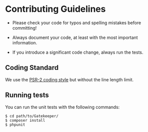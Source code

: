 Contributing Guidelines
=======================

* Please check your code for typos and spelling mistakes before committing!

* Always document your code, at least with the most important information.

* If you introduce a significant code change, always run the tests.


Coding Standard
---------------

We use the [PSR-2 coding style][1] but without the line length limit.


Running tests
-------------

You can run the unit tests with the following commands:

    $ cd path/to/Gatekeeper/
    $ composer install
    $ phpunit


  [1]: https://github.com/php-fig/fig-standards/blob/master/accepted/PSR-2-coding-style-guide.md
